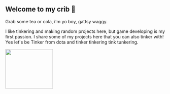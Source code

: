 ## Welcome to my crib 🛌

Grab some tea or cola, i'm yo boy, gattsy waggy.

I like tinkering and making random projects here, but game developing is my first passion. I share some of my projects here that you can also tinker with! Yes let's be Tinker from dota and tinker tinkering tink tunkering.

<img src="https://cdn.akamai.steamstatic.com/apps/dota2/videos/dota_react/heroes/renders/tinker.png" width="150" height="125">


<!--
**Gattskii/Gattskii** is a ✨ _special_ ✨ repository because its `README.md` (this file) appears on your GitHub profile.

Here are some ideas to get you started:

- 🔭 I’m currently working on ...
- 🌱 I’m currently learning ...
- 👯 I’m looking to collaborate on ...
- 🤔 I’m looking for help with ...
- 💬 Ask me about ...
- 📫 How to reach me: ...
- 😄 Pronouns: ...
- ⚡ Fun fact: ...
-->
